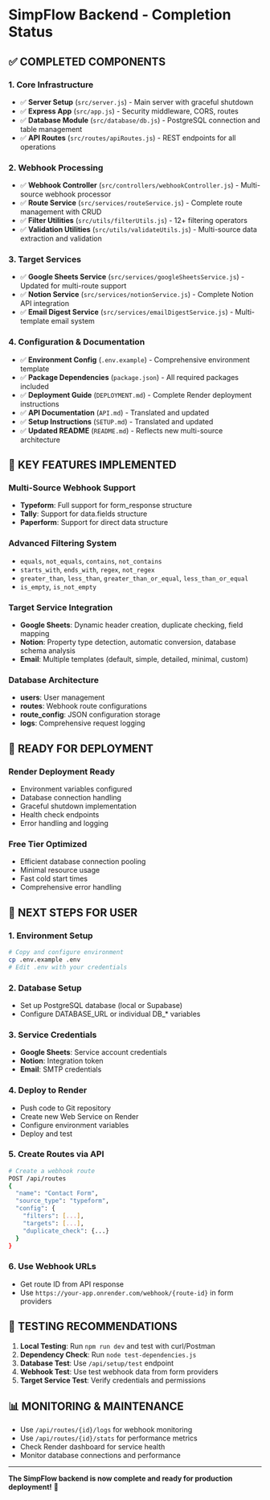 # SimpFlow Backend - Completion Status

## ✅ COMPLETED COMPONENTS

### 1. Core Infrastructure
- ✅ **Server Setup** (`src/server.js`) - Main server with graceful shutdown
- ✅ **Express App** (`src/app.js`) - Security middleware, CORS, routes
- ✅ **Database Module** (`src/database/db.js`) - PostgreSQL connection and table management
- ✅ **API Routes** (`src/routes/apiRoutes.js`) - REST endpoints for all operations

### 2. Webhook Processing
- ✅ **Webhook Controller** (`src/controllers/webhookController.js`) - Multi-source webhook processor
- ✅ **Route Service** (`src/services/routeService.js`) - Complete route management with CRUD
- ✅ **Filter Utilities** (`src/utils/filterUtils.js`) - 12+ filtering operators
- ✅ **Validation Utilities** (`src/utils/validateUtils.js`) - Multi-source data extraction and validation

### 3. Target Services
- ✅ **Google Sheets Service** (`src/services/googleSheetsService.js`) - Updated for multi-route support
- ✅ **Notion Service** (`src/services/notionService.js`) - Complete Notion API integration
- ✅ **Email Digest Service** (`src/services/emailDigestService.js`) - Multi-template email system

### 4. Configuration & Documentation
- ✅ **Environment Config** (`.env.example`) - Comprehensive environment template
- ✅ **Package Dependencies** (`package.json`) - All required packages included
- ✅ **Deployment Guide** (`DEPLOYMENT.md`) - Complete Render deployment instructions
- ✅ **API Documentation** (`API.md`) - Translated and updated
- ✅ **Setup Instructions** (`SETUP.md`) - Translated and updated
- ✅ **Updated README** (`README.md`) - Reflects new multi-source architecture

## 🎯 KEY FEATURES IMPLEMENTED

### Multi-Source Webhook Support
- **Typeform**: Full support for form_response structure
- **Tally**: Support for data.fields structure  
- **Paperform**: Support for direct data structure

### Advanced Filtering System
- `equals`, `not_equals`, `contains`, `not_contains`
- `starts_with`, `ends_with`, `regex`, `not_regex`
- `greater_than`, `less_than`, `greater_than_or_equal`, `less_than_or_equal`
- `is_empty`, `is_not_empty`

### Target Service Integration
- **Google Sheets**: Dynamic header creation, duplicate checking, field mapping
- **Notion**: Property type detection, automatic conversion, database schema analysis
- **Email**: Multiple templates (default, simple, detailed, minimal, custom)

### Database Architecture
- **users**: User management
- **routes**: Webhook route configurations
- **route_config**: JSON configuration storage
- **logs**: Comprehensive request logging

## 🚀 READY FOR DEPLOYMENT

### Render Deployment Ready
- Environment variables configured
- Database connection handling
- Graceful shutdown implementation
- Health check endpoints
- Error handling and logging

### Free Tier Optimized
- Efficient database connection pooling
- Minimal resource usage
- Fast cold start times
- Comprehensive error handling

## 📝 NEXT STEPS FOR USER

### 1. Environment Setup
```bash
# Copy and configure environment
cp .env.example .env
# Edit .env with your credentials
```

### 2. Database Setup
- Set up PostgreSQL database (local or Supabase)
- Configure DATABASE_URL or individual DB_* variables

### 3. Service Credentials
- **Google Sheets**: Service account credentials
- **Notion**: Integration token  
- **Email**: SMTP credentials

### 4. Deploy to Render
- Push code to Git repository
- Create new Web Service on Render
- Configure environment variables
- Deploy and test

### 5. Create Routes via API
```bash
# Create a webhook route
POST /api/routes
{
  "name": "Contact Form",
  "source_type": "typeform",
  "config": {
    "filters": [...],
    "targets": [...],
    "duplicate_check": {...}
  }
}
```

### 6. Use Webhook URLs
- Get route ID from API response
- Use `https://your-app.onrender.com/webhook/{route-id}` in form providers

## 🔧 TESTING RECOMMENDATIONS

1. **Local Testing**: Run `npm run dev` and test with curl/Postman
2. **Dependency Check**: Run `node test-dependencies.js`
3. **Database Test**: Use `/api/setup/test` endpoint
4. **Webhook Test**: Use test webhook data from form providers
5. **Target Service Test**: Verify credentials and permissions

## 📊 MONITORING & MAINTENANCE

- Use `/api/routes/{id}/logs` for webhook monitoring
- Use `/api/routes/{id}/stats` for performance metrics
- Check Render dashboard for service health
- Monitor database connections and performance

---

**The SimpFlow backend is now complete and ready for production deployment!** 🎉
